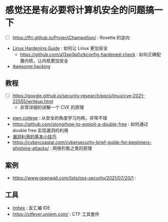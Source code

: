 # 感觉还是有必要将计算机安全的问题搞一下
- [ ] https://ffri.github.io/ProjectChampollion/ : Rosetta 的逆向
- [Linux Hardening Guide](https://madaidans-insecurities.github.io/guides/linux-hardening.html) : 如何让 Linux 更加安全
  - https://github.com/a13xp0p0v/kconfig-hardened-check : 如何正确配置内核，让内核更加安全
- [Awesome hacking](https://github.com/Hack-with-Github/Awesome-Hacking)

## 教程
- [ ] https://google.github.io/security-research/pocs/linux/cve-2021-22555/writeup.html
  - 非常详细的讲解一个 CVE 的原理
- [pwn.college](https://pwn.college/) : 从安全的角度学习内核，非常不错
- https://github.com/stong/how-to-exploit-a-double-free : 如何通过 double free 实现漏洞的利用
- [漏洞利用的基本小技巧](https://github.com/Naetw/CTF-pwn-tips)
- https://cybercoastal.com/cybersecurity-brief-guide-for-beginners-phishing-attacks/ : 网络钓鱼之类的原理

## 案例
- https://www.openwall.com/lists/oss-security/2021/07/20/1 :

## 工具
- [imhex](https://github.com/WerWolv/ImHex) : 反汇编 IDE
- https://ctfever.uniiem.com/ : CTF 工具套件
